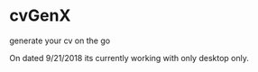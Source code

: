 # cvGenX
generate your cv on the go

On dated 9/21/2018
its currently working with only desktop only.


